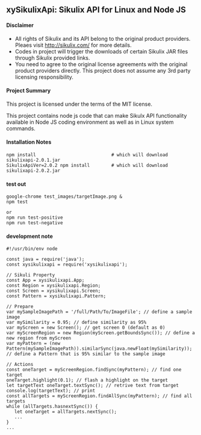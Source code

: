 ## xySikulixApi: Sikulix API for Linux and Node JS

#### Disclaimer
* All rights of Sikulix and its API belong to the original product providers. Pleaes visit http://sikulix.com/ for more details.
* Codes in project will trigger the downloads of certain Sikulix JAR files through Sikulix provided links.
* You need to agree to the original license agreements with the original product providers directly. This project does not assume any 3rd party licensing responsibility.

#### Project Summary
This project is licensed under the terms of the MIT license.

This project contains node js code that can make Sikulx API functionality available in Node JS coding environment as well as in Linux system commands.

#### Installation Notes
```
npm install                            # which will download sikulixapi-2.0.1.jar
SikulixApiVer=2.0.2 npm install        # which will download sikulixapi-2.0.2.jar
```

#### test out
```
google-chrome test_images/targetImage.png &
npm test

or
npm run test-positive
npm run test-negative
```

#### development note
```
#!/usr/bin/env node

const java = require('java');
const xysikulixapi = require('xysikulixapi');

// Sikuli Property
const App = xysikulixapi.App;
const Region = xysikulixapi.Region;
const Screen = xysikulixapi.Screen;
const Pattern = xysikulixapi.Pattern;

// Prepare
var mySampleImagePath = '/full/Path/To/ImageFile'; // define a sample image
var mySimilarity = 0.95; // define similarity as 95%
var myScreen = new Screen(); // get screen 0 (default as 0)
var myScreenRegion = new Region(myScreen.getBoundsSync()); // define a new region from myScreen
var myPattern = (new Pattern(mySampleImagePath)).similarSync(java.newFloat(mySimilarity)); // define a Pattern that is 95% similar to the sample image

// Actions
const oneTarget = myScreenRegion.findSync(myPattern); // find one target
oneTarget.highlight(0.1); // flash a highlight on the target
let targetText oneTarget.textSync(); // retrive text from target
console.log(targetText); // print
const allTargets = myScreenRegion.findAllSync(myPattern); // find all targets 
while (allTargets.hasnextSync()) {
   let oneTarget = allTargets.nextSync();
   ...
}
...
```
